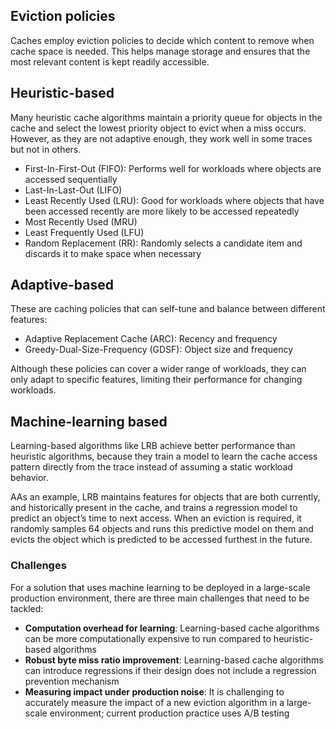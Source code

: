 ## Eviction policies

Caches employ eviction policies to decide which content to remove when cache space is needed. This helps manage storage and ensures that the most relevant content is kept readily accessible.

## Heuristic-based

Many heuristic cache algorithms maintain a priority queue for objects in the cache and select the lowest priority object to evict when a miss occurs. However, as they are not adaptive enough, they work well in some traces but not in others.

- First-In-First-Out (FIFO): Performs well for workloads where objects are accessed sequentially
- Last-In-Last-Out (LIFO)
- Least Recently Used (LRU): Good for workloads where objects that have been accessed recently are more likely to be accessed repeatedly
- Most Recently Used (MRU)
- Least Frequently Used (LFU)
- Random Replacement (RR): Randomly selects a candidate item and discards it to make space when necessary

## Adaptive-based

These are caching policies that can self-tune and balance between different features:

- Adaptive Replacement Cache (ARC): Recency and frequency
- Greedy-Dual-Size-Frequency (GDSF): Object size and frequency

Although these policies can cover a wider range of workloads, they can only adapt to specific features, limiting their performance for changing workloads.

## Machine-learning based

Learning-based algorithms like LRB achieve better performance than heuristic algorithms, because they train a model to learn the cache access pattern directly from the trace instead of assuming a static workload behavior.

AAs an example, LRB maintains features for objects that are both currently, and historically present in the cache, and trains a regression model to predict an object’s time to next access. When an eviction is required, it randomly samples 64 objects and runs this predictive model on them and evicts the object which is predicted to be accessed furthest in the future.

### Challenges

For a solution that uses machine learning to be deployed in a large-scale production environment, there are three main challenges that need to be tackled:

- **Computation overhead for learning**: Learning-based cache algorithms can be more computationally expensive to run compared to heuristic-based algorithms
- **Robust byte miss ratio improvement**: Learning-based cache algorithms can introduce regressions if their design does not include a regression prevention mechanism
- **Measuring impact under production noise**: It is challenging to accurately measure the impact of a new eviction algorithm in a large-scale environment; current production practice uses A/B testing
